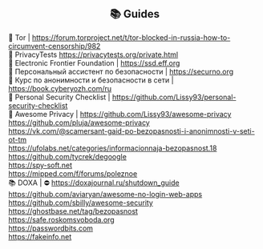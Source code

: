 <h2 align="center">📚 Guides</h2>

🔐 Tor | https://forum.torproject.net/t/tor-blocked-in-russia-how-to-circumvent-censorship/982
<br>
🔐 PrivacyTests https://privacytests.org/private.html
<br>
🔐 Electronic Frontier Foundation | https://ssd.eff.org
<br>
🤵 Персональный ассистент по безопасности | https://securno.org
<br>
🔐 Курс по анонимности и безопасности в сети |  https://book.cyberyozh.com/ru
<br>
🔐 Personal Security Checklist | https://github.com/Lissy93/personal-security-checklist
<br>
🔐 Awesome Privacy | https://github.com/Lissy93/awesome-privacy
<br>
https://github.com/pluja/awesome-privacy
<br>
https://vk.com/@scamersant-gaid-po-bezopasnosti-i-anonimnosti-v-seti-ot-tm
<br>
https://ufolabs.net/categories/informacionnaja-bezopasnost.18
<br>
https://github.com/tycrek/degoogle
<br>
https://spy-soft.net
<br>
https://mipped.com/f/forums/poleznoe
<br>
📚 DOXA | ⛔‍ https://doxajournal.ru/shutdown_guide
<br>
https://github.com/aviaryan/awesome-no-login-web-apps
<br>
https://github.com/sbilly/awesome-security
<br>
https://ghostbase.net/tag/bezopasnost
<br>
https://safe.roskomsvoboda.org
<br>
https://passwordbits.com
<br>
https://fakeinfo.net
